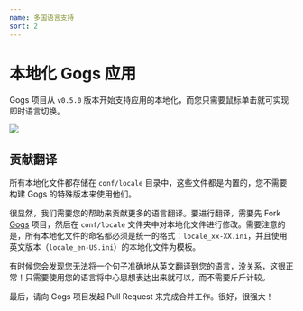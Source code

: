 ```yaml
---
name: 多国语言支持
sort: 2
---
```


# 本地化 Gogs 应用

Gogs 项目从 `v0.5.0` 版本开始支持应用的本地化，而您只需要鼠标单击就可实现即时语言切换。

![](/docs/images/lang_opt.png)

## 贡献翻译

所有本地化文件都存储在 `conf/locale` 目录中，这些文件都是内置的，您不需要构建 Gogs 的特殊版本来使用他们。

很显然，我们需要您的帮助来贡献更多的语言翻译。要进行翻译，需要先 Fork [Gogs](https://github.com/gogits/gogs) 项目，然后在 `conf/locale` 文件夹中对本地化文件进行修改。需要注意的是，所有本地化文件的命名都必须是统一的格式：`locale_xx-XX.ini`，并且使用英文版本（`locale_en-US.ini`）的本地化文件为模板。

有时候您会发现您无法将一个句子准确地从英文翻译到您的语言，没关系，这很正常！只需要使用您的语言将中心思想表达出来就可以，而不需要斤斤计较。

最后，请向 Gogs 项目发起 Pull Request 来完成合并工作。很好，很强大！